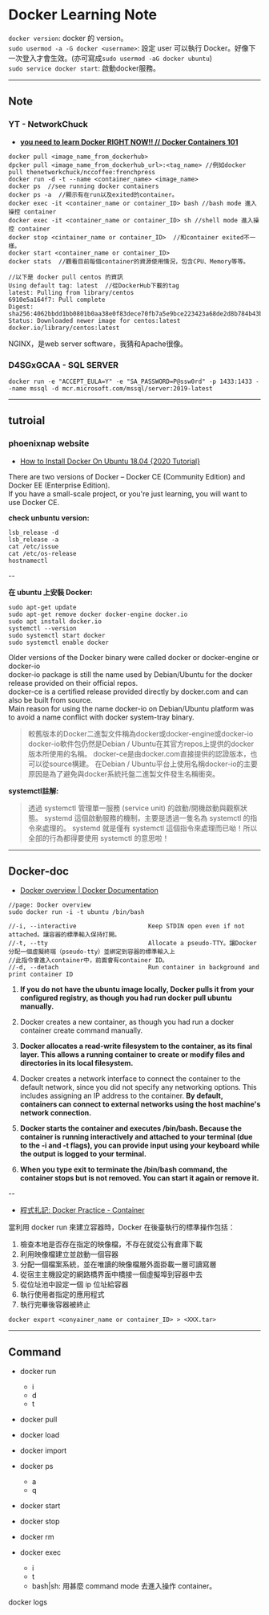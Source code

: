 # Docker Learning Note

`docker version`: docker 的 version。  
`sudo usermod -a -G docker <username>`: 設定 user 可以執行 Docker。好像下一次登入才會生效。(亦可寫成`sudo usermod -aG docker ubuntu`)  
`sudo service docker start`: 啟動docker服務。  

---

## Note

### YT - NetworkChuck

- **[you need to learn Docker RIGHT NOW!! // Docker Containers 101](https://www.youtube.com/watch?v=eGz9DS-aIeY)**

```{bash}
docker pull <image_name_from_dockerhub>
dpcker pull <image_name_from_dockerhub_url>:<tag_name> //例如docker pull thenetworkchuck/nccoffee:frenchpress
docker run -d -t --name <container_name> <image_name>
docker ps  //see running docker containers
docker ps -a  //顯示有在run以及exited的container。
docker exec -it <container_name or container_ID> bash //bash mode 進入操控 container
docker exec -it <container_name or container_ID> sh //shell mode 進入操控 container
docker stop <cintainer_name or container_ID>  //和container exited不一樣。
docker start <container_name or container_ID>
docker stats  //觀看目前每個container的資源使用情況，包含CPU、Memory等等。

//以下是 docker pull centos 的資訊
Using default tag: latest  //從DockerHub下載的tag
latest: Pulling from library/centos
6910e5a164f7: Pull complete
Digest: sha256:4062bbdd1bb0801b0aa38e0f83dece70fb7a5e9bce223423a68de2d8b784b43b
Status: Downloaded newer image for centos:latest
docker.io/library/centos:latest
```

NGINX，是web server software，我猜和Apache很像。

### D4SGxGCAA - SQL SERVER

```{bash}
docker run -e "ACCEPT_EULA=Y" -e "SA_PASSWORD=P@ssw0rd" -p 1433:1433 --name mssql -d mcr.microsoft.com/mssql/server:2019-latest
```

---

## tutroial

### phoenixnap website

- [How to Install Docker On Ubuntu 18.04 {2020 Tutorial}](https://phoenixnap.com/kb/how-to-install-docker-on-ubuntu-18-04)

There are two versions of Docker – Docker CE (Community Edition) and Docker EE (Enterprise Edition).  
If you have a small-scale project, or you're just learning, you will want to use Docker CE.

**check unbuntu version:**

```{bash}
lsb_release -d
lsb_release -a
cat /etc/issue
cat /etc/os-release
hostnamectl 
```

--

**在 ubuntu 上安裝 Docker:**

```{bash}
sudo apt-get update
sudo apt-get remove docker docker-engine docker.io
sudo apt install docker.io
systemctl --version
sudo systemctl start docker
sudo systemctl enable docker
```

Older versions of the Docker binary were called docker or docker-engine or docker-io  
docker-io package is still the name used by Debian/Ubuntu for the docker release provided on their official repos.  
docker-ce is a certified release provided directly by docker.com and can also be built from source.  
Main reason for using the name docker-io on Debian/Ubuntu platform was to avoid a name conflict with docker system-tray binary.

> 較舊版本的Docker二進製文件稱為docker或docker-engine或docker-io
> docker-io軟件包仍然是Debian / Ubuntu在其官方repos上提供的docker版本所使用的名稱。
> docker-ce是由docker.com直接提供的認證版本，也可以從source構建。
> 在Debian / Ubuntu平台上使用名稱docker-io的主要原因是為了避免與docker系統托盤二進製文件發生名稱衝突。

**systemctl註解:**

> 透過 systemctl 管理單一服務 (service unit) 的啟動/開機啟動與觀察狀態。
> systemd 這個啟動服務的機制，主要是透過一隻名為 systemctl 的指令來處理的。
> systemd 就是僅有 systemctl 這個指令來處理而已呦！所以全部的行為都得要使用 systemctl 的意思啦！

---

## Docker-doc

- [Docker overview | Docker Documentation](https://docs.docker.com/get-started/overview/)

```{bash}
//page: Docker overview
sudo docker run -i -t ubuntu /bin/bash

//-i, --interactive                    Keep STDIN open even if not attached。讓容器的標準輸入保持打開。
//-t, --tty                            Allocate a pseudo-TTY。讓Docker分配一個虛擬終端（pseudo-tty）並綁定到容器的標準輸入上
//此指令會進入container中，前面會有container ID。
//-d, --detach                         Run container in background and print container ID
```

1. **If you do not have the ubuntu image locally, Docker pulls it from your configured registry, as though you had run docker pull ubuntu manually.**

2. Docker creates a new container, as though you had run a docker container create command manually.

3. **Docker allocates a read-write filesystem to the container, as its final layer. This allows a running container to create or modify files and directories in its local filesystem.**

4. Docker creates a network interface to connect the container to the default network, since you did not specify any networking options. This includes assigning an IP address to the container. **By default, containers can connect to external networks using the host machine's network connection.**

5. **Docker starts the container and executes /bin/bash. Because the container is running interactively and attached to your terminal (due to the -i and -t flags), you can provide input using your keyboard while the output is logged to your terminal.**

6. **When you type exit to terminate the /bin/bash command, the container stops but is not removed. You can start it again or remove it.**

--

- [程式扎記: Docker Practice - Container](http://puremonkey2010.blogspot.com/2015/05/docker-practice-container.html)

當利用 docker run 來建立容器時，Docker 在後臺執行的標準操作包括：

1. 檢查本地是否存在指定的映像檔，不存在就從公有倉庫下載
2. 利用映像檔建立並啟動一個容器
3. 分配一個檔案系統，並在唯讀的映像檔層外面掛載一層可讀寫層
4. 從宿主主機設定的網路橋界面中橋接一個虛擬埠到容器中去
5. 從位址池中設定一個 ip 位址給容器
6. 執行使用者指定的應用程式
7. 執行完畢後容器被終止

```{bash}
docker export <conyainer_name or container_ID> > <XXX.tar>
```

---

## Command

- docker run
  - i
  - d
  - t

- docker pull

- docker load

- docker import

- docker ps
  - a
  - q

- docker start <container name or container ID>

- docker stop <container name or container ID>

- docker rm <container name or container ID>

- docker exec <container name or container ID>
  - i
  - t
  - bash|sh: 用甚麼 command mode 去進入操作 container。

docker logs <container name or container ID>
